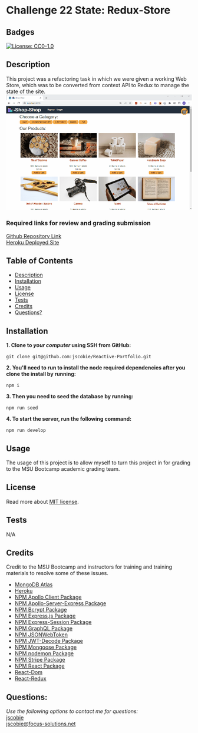 # Challenge 22 State: Redux-Store

## Badges
[![License: CC0-1.0](https://img.shields.io/badge/license-MIT-blue.svg)](https://opensource.org/licenses/MIT)

## Description

This project was a refactoring task in which we were given a working Web Store, which was to be converted from context API to Redux to manage the state of the site.
![Store running image](./assets/Redux-Store-Running.gif)

### Required links for review and grading submission
[Github Repository Link](https://github.com/jscobie/Redux-Store)<br>
[Heroku Deployed Site](https://murmuring-headland-77055.herokuapp.com/)


## Table of Contents

* [Description](#description)
* [Installation](#installation)
* [Usage](#usage)
* [License](#license)
* [Tests](#tests)
* [Credits](#credits)
* [Questions?](#questions)

## Installation

**1. Clone to ***your computer*** using SSH from GitHub:**
```
git clone git@github.com:jscobie/Reactive-Portfolio.git
```
**2. You'll need to run to install the node required dependencies after you clone the install by running:**
```
npm i
```
**3. Then you need to seed the database by running:**
```
npm run seed
```
**4. To start the server, run the following command:**
```
npm run develop
```

## Usage

The usage of this project is to allow myself to turn this project in for grading to the MSU Bootcamp academic grading team. 

## License
Read more about [MIT license](https://opensource.org/licenses/MIT).

## Tests

N/A

## Credits

Credit to the MSU Bootcamp and instructors for training and training materials to resolve some of these issues.<br>

- [MongoDB Atlas](https://www.mongodb.com/cloud/atlas)
- [Heroku](https://www.heroku.com)
- [NPM Apollo Client Package](https://www.npmjs.com/package/stripe)
- [NPM Apollo-Server-Express Package](https://www.npmjs.com/package/apollo-server-express)
- [NPM Bcrypt Package](https://www.npmjs.com/package/bcrypt)
- [NPM Express.js Package](https://www.npmjs.com/package/express)
- [NPM Express-Session Package](https://www.npmjs.com/package/express-session)
- [NPM GraphQL Package](https://www.npmjs.com/package/graphql)
- [NPM JSONWebToken](https://www.npmjs.com/package/jsonwebtoken)
- [NPM JWT-Decode Package](https://www.npmjs.com/package/jwt-decode)
- [NPM Mongoose Package](https://www.npmjs.com/package/mongoose)
- [NPM nodemon Package](https://www.npmjs.com/package/nodemon)
- [NPM Stripe Package](https://www.npmjs.com/package/stripe)
- [NPM React Package](https://www.npmjs.com/package/react)
- [React-Dom](https://www.npmjs.com/package/react-dom)
- [React-Redux](https://www.npmjs.com/package/react-redux)

## Questions:
*Use the following options to contact me for questions:*<br>
[jscobie](https://github.com/jscobie)<br>
jscobie@focus-solutions.net